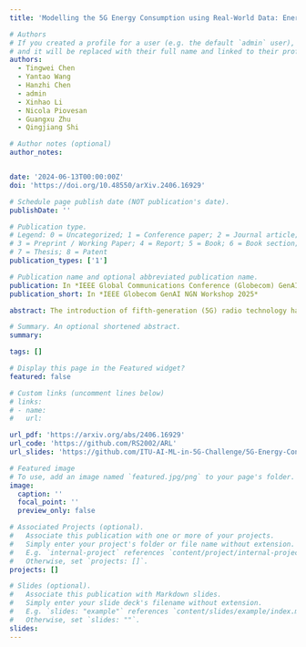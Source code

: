 ```yaml
---
title: 'Modelling the 5G Energy Consumption using Real-World Data: Energy Fingerprint is All You Need'

# Authors
# If you created a profile for a user (e.g. the default `admin` user), write the username (folder name) here
# and it will be replaced with their full name and linked to their profile.
authors:
  - Tingwei Chen
  - Yantao Wang
  - Hanzhi Chen
  - admin
  - Xinhao Li
  - Nicola Piovesan
  - Guangxu Zhu
  - Qingjiang Shi

# Author notes (optional)
author_notes:


date: '2024-06-13T00:00:00Z'
doi: 'https://doi.org/10.48550/arXiv.2406.16929'

# Schedule page publish date (NOT publication's date).
publishDate: ''

# Publication type.
# Legend: 0 = Uncategorized; 1 = Conference paper; 2 = Journal article;
# 3 = Preprint / Working Paper; 4 = Report; 5 = Book; 6 = Book section;
# 7 = Thesis; 8 = Patent
publication_types: ['1']

# Publication name and optional abbreviated publication name.
publication: In *IEEE Global Communications Conference (Globecom) GenAI NGN Workshop 2025*
publication_short: In *IEEE Globecom GenAI NGN Workshop 2025*

abstract: The introduction of fifth-generation (5G) radio technology has revolutionized communications, bringing unprecedented automation, capacity, connectivity, and ultra-fast, reliable communications. However, this technological leap comes with a substantial increase in energy consumption, presenting a significant challenge. To improve the energy efficiency of 5G networks, it is imperative to develop sophisticated models that accurately reflect the influence of base station (BS) attributes and operational conditions on energy usage.Importantly, addressing the complexity and interdependencies of these diverse features is particularly challenging, both in terms of data processing and model architecture design. This paper proposes a novel 5G base stations energy consumption modelling method by learning from a real-world dataset used in the ITU 5G Base Station Energy Consumption Modelling Challenge in which our model ranked second. Unlike existing methods that omit the Base Station Identifier (BSID) information and thus fail to capture the unique energy fingerprint in different base stations, we incorporate the BSID into the input features and encoding it with an embedding layer for precise representation. Additionally, we introduce a novel masked training method alongside an attention mechanism to further boost the model's generalization capabilities and accuracy. After evaluation, our method demonstrates significant improvements over existing models, reducing Mean Absolute Percentage Error (MAPE) from 12.75% to 4.98%, leading to a performance gain of more than 60%.

# Summary. An optional shortened abstract.
summary: 

tags: []

# Display this page in the Featured widget?
featured: false

# Custom links (uncomment lines below)
# links:
# - name: 
#   url: 

url_pdf: 'https://arxiv.org/abs/2406.16929'
url_code: 'https://github.com/RS2002/ARL'
url_slides: 'https://github.com/ITU-AI-ML-in-5G-Challenge/5G-Energy-Consumption-Modelling-CAKE-Team-Solution/blob/main/CAKE_Slides.pdf'

# Featured image
# To use, add an image named `featured.jpg/png` to your page's folder.
image:
  caption: ''
  focal_point: ''
  preview_only: false

# Associated Projects (optional).
#   Associate this publication with one or more of your projects.
#   Simply enter your project's folder or file name without extension.
#   E.g. `internal-project` references `content/project/internal-project/index.md`.
#   Otherwise, set `projects: []`.
projects: []

# Slides (optional).
#   Associate this publication with Markdown slides.
#   Simply enter your slide deck's filename without extension.
#   E.g. `slides: "example"` references `content/slides/example/index.md`.
#   Otherwise, set `slides: ""`.
slides: 
---
```

